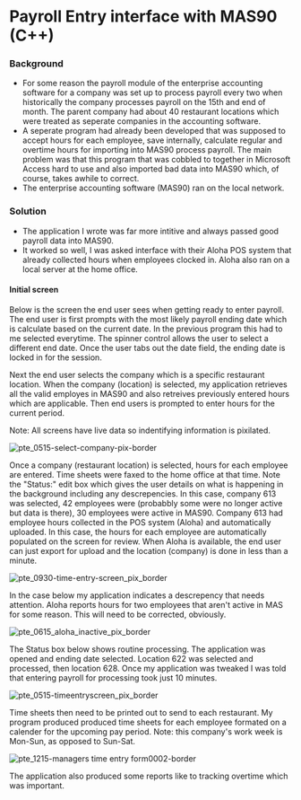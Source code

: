 # Payroll Entry interface with MAS90 (C++)


### Background
- For some reason the payroll module of the enterprise accounting software for a company was set up to process payroll every two when historically the company processes payroll on the 15th and end of month. The parent company had about 40 restaurant locations which were treated as seperate companies in the accounting software.
- A seperate program had already been developed that was supposed to accept hours for each employee, save internally, calculate regular and overtime hours for importing into MAS90 process payroll. The main problem was that this program that was cobbled to together in Microsoft Access hard to use and also imported bad data into MAS90 which, of course, takes awhile to correct. 
- The enterprise accounting software (MAS90) ran on the local network.

### Solution
- The application I wrote was far more intitive and always passed good payroll data into MAS90. 
- It worked so well, I was asked interface with their Aloha POS system that already collected hours when employees clocked in. Aloha also ran on a local server at the home office. 


#### Initial screen 

Below is the screen the end user sees when getting ready to enter payroll. The end user is first prompts with the most likely payroll ending date which is calculate based on the current date. In the previous program this had to me selected everytime. The spinner control allows the user to select a different end date. Once the user tabs out the date field, the ending date is locked in for the session. 

Next the end user selects the company which is a specific restaurant location. When the company (location) is selected, my application retrieves all the valid employes in MAS90 and also retreives previously entered hours which are applicable. Then end users is prompted to enter hours for the current period.

Note: All screens have live data so indentifying information is pixilated.

![pte_0515-select-company-pix-border](https://user-images.githubusercontent.com/23184069/47984957-d9997400-e09d-11e8-9f6a-aae8a7aa6b34.jpg "Initial Screen")

Once a company (restaurant location) is selected, hours for each employee are entered. Time sheets were faxed to the home office at that time. Note the "Status:" edit box which gives the user details on what is happening in the background including any descrepencies. In this case, company 613 was selected, 42 employees were (probabbly some were no longer active but data is there), 30 employees were active in MAS90. Company 613 had employee hours collected in the POS system (Aloha) and automatically uploaded. In this case, the hours for each employee are automatically populated on the screen for review. When Aloha is available, the end user can just export for upload and the location (company) is done in less than a minute.

![pte_0930-time-entry-screen_pix_border](https://user-images.githubusercontent.com/23184069/47985268-ba4f1680-e09e-11e8-8b79-1b23795b9a1e.jpg "Screen for coding hours")

In the case below my application indicates a descrepency that needs attention. Aloha reports hours for two employees that aren't active in MAS for some reason. This will need to be corrected, obviously.     

![pte_0615_aloha_inactive_pix_border](https://user-images.githubusercontent.com/23184069/47985208-8d026880-e09e-11e8-8818-7c33ea608b3c.jpg "Coding more hours")

The Status box below shows routine processing. The application was opened and ending date selected. Location 622 was selected and processed, then location 628. Once my application was tweaked I was told that entering payroll for processing took just 10 minutes. 

![pte_0515-timeentryscreen_pix_border](https://user-images.githubusercontent.com/23184069/47985144-5c223380-e09e-11e8-8c4a-3ad4b2368d74.jpg)

Time sheets then need to be printed out to send to each restaurant. My program produced produced time sheets for each employee formated on a calender for the upcoming pay period. Note: this company's work week is Mon-Sun, as opposed to Sun-Sat.

![pte_1215-managers time entry form0002-border](https://user-images.githubusercontent.com/23184069/47985311-d81c7b80-e09e-11e8-8ef6-d4ad93efe285.jpg "Time Sheet")

The application also produced some reports like to tracking overtime which was important. 




